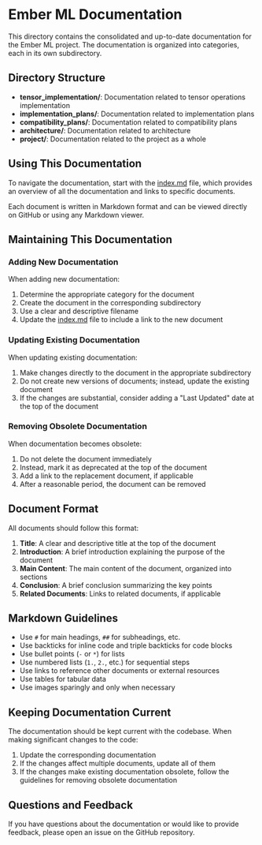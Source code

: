 # Ember ML Documentation

This directory contains the consolidated and up-to-date documentation for the Ember ML project. The documentation is organized into categories, each in its own subdirectory.

## Directory Structure

- **tensor_implementation/**: Documentation related to tensor operations implementation
- **implementation_plans/**: Documentation related to implementation plans
- **compatibility_plans/**: Documentation related to compatibility plans
- **architecture/**: Documentation related to architecture
- **project/**: Documentation related to the project as a whole

## Using This Documentation

To navigate the documentation, start with the [index.md](index.md) file, which provides an overview of all the documentation and links to specific documents.

Each document is written in Markdown format and can be viewed directly on GitHub or using any Markdown viewer.

## Maintaining This Documentation

### Adding New Documentation

When adding new documentation:

1. Determine the appropriate category for the document
2. Create the document in the corresponding subdirectory
3. Use a clear and descriptive filename
4. Update the [index.md](index.md) file to include a link to the new document

### Updating Existing Documentation

When updating existing documentation:

1. Make changes directly to the document in the appropriate subdirectory
2. Do not create new versions of documents; instead, update the existing document
3. If the changes are substantial, consider adding a "Last Updated" date at the top of the document

### Removing Obsolete Documentation

When documentation becomes obsolete:

1. Do not delete the document immediately
2. Instead, mark it as deprecated at the top of the document
3. Add a link to the replacement document, if applicable
4. After a reasonable period, the document can be removed

## Document Format

All documents should follow this format:

1. **Title**: A clear and descriptive title at the top of the document
2. **Introduction**: A brief introduction explaining the purpose of the document
3. **Main Content**: The main content of the document, organized into sections
4. **Conclusion**: A brief conclusion summarizing the key points
5. **Related Documents**: Links to related documents, if applicable

## Markdown Guidelines

- Use `#` for main headings, `##` for subheadings, etc.
- Use backticks for inline code and triple backticks for code blocks
- Use bullet points (`-` or `*`) for lists
- Use numbered lists (`1.`, `2.`, etc.) for sequential steps
- Use links to reference other documents or external resources
- Use tables for tabular data
- Use images sparingly and only when necessary

## Keeping Documentation Current

The documentation should be kept current with the codebase. When making significant changes to the code:

1. Update the corresponding documentation
2. If the changes affect multiple documents, update all of them
3. If the changes make existing documentation obsolete, follow the guidelines for removing obsolete documentation

## Questions and Feedback

If you have questions about the documentation or would like to provide feedback, please open an issue on the GitHub repository.